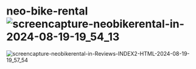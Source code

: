 # neo-bike-rental![screencapture-neobikerental-in-2024-08-19-19_54_13](https://github.com/user-attachments/assets/73d23f96-4b87-48bd-84c7-0170cd3c31e4)
![screencapture-neobikerental-in-Reviews-INDEX2-HTML-2024-08-19-19_57_54](https://github.com/user-attachments/assets/6bad5990-ea95-40e5-b522-7c021b632dd1)
